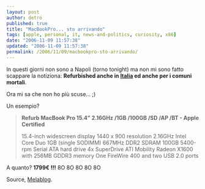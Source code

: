 ```yaml
---
layout: post
author: detro
published: true
title: "MacBookPro... sto arrivando"
tags: [apple, personal, it, news-and-politics, curiosity, x86]
date: "2006-11-09 11:57:38"
updated: "2006-11-09 11:57:38"
permalink: /2006/11/09/macbookpro-sto-arrivando/
---
```


In questi giorni non sono a Napoli (torno tonight) ma non mi sono fatto scappare la notiziona: <strong>Refurbished anche in <a href="http://store.apple.com/Apple/WebObjects/italystore">Italia</a> ed anche per i comuni mortali</strong>.

Ora mi sa che non ho più scuse... ;)

Un esempio?
<blockquote>
<strong>Refurb MacBook Pro 15.4" 2.16GHz /1GB /100GB /SD /AP /BT - Apple Certified</strong>

15.4-inch widescreen display 1440 x 900 resolution
2.16GHz Intel Core Duo
1GB (single SODIMM) 667MHz DDR2 SDRAM
100GB 5400-rpm Serial ATA hard drive
4x SuperDrive
ATI Mobility Radeon X1600 with 256MB GDDR3 memory
One FireWire 400 and two USB 2.0 ports
</blockquote>

A quanto? <strong>1799€ !!!</strong> 8O 8O 8O 8O 8O

Source, <a href="http://www.melablog.it/post/2724/arrivano-i-mac-refurbished-2">Melablog</a>.
